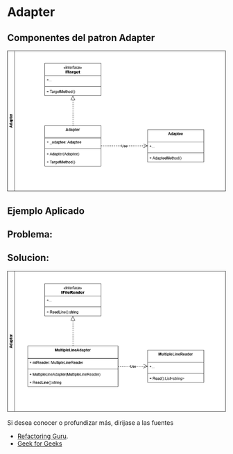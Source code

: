 # Adapter

## Componentes del patron **Adapter**


![adapter_components](resources/adapter_components.drawio.png)

## Ejemplo Aplicado

## Problema:

## Solucion:

![arq_adapter](resources/arq_adapter.drawio.png)

Si desea conocer o profundizar más, dirijase a las fuentes

- [Refactoring Guru](https://refactoring.guru/design-patterns/adapter).
- [Geek for Geeks](https://www.geeksforgeeks.org/system-design/adapter-pattern/)